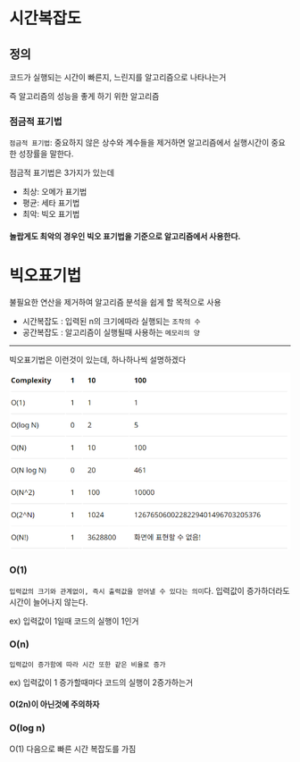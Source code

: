 # 시간복잡도 

## 정의

코드가 실행되는 시간이 빠른지, 느린지를 알고리즘으로 나타나는거


즉 알고리즘의 성능을 좋게 하기 위한 알고리즘




### 점금적 표기법
`점금적 표기법`: 중요하지 않은 상수와 계수들을 제거하면 알고리즘에서 실행시간이 중요한 성장률을 말한다.

점금적 표기법은 3가지가 있는데

+ 최상: 오메가 표기법
+ 평균: 세타 표기법
+ 최악: 빅오 표기법

#### 놀랍게도 최악의 경우인 빅오 표기법을 기준으로 알고리즘에서 사용한다.


# 빅오표기법

불필요한 연산을 제거하여 알고리즘 분석을 쉽게 할 목적으로 사용

+ 시간복잡도 : 입력된 n의 크기에따라 실행되는 `조작의 수`
+ 공간복잡도 : 알고리즘이 실행될때 사용하는 `메모리의 양`


***

빅오표기법은 이런것이 있는데, 하나하나씩 설명하겠다

![이미지 설명](이미지/시간복잡도.png)

### O(1) 

`입력값의 크기와 관계없이, 즉시 출력값을 얻어낼 수 있다는 의미`다.
입력값이 증가하더라도 시간이 늘어나지 않는다.


ex) 입력값이 1일때 코드의 실행이 1인거



### O(n)

`입력값이 증가함에 따라 시간 또한 같은 비율로 증가`

ex) 입력값이 1 증가할때마다 코드의 실행이 2증가하는거 

#### O(2n)이 아닌것에 주의하자


### O(log n)

 O(1) 다음으로 빠른 시간 복잡도를 가짐


### 